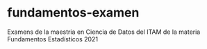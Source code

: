 # fundamentos-examen
Examens de la maestria en Ciencia de Datos del ITAM de la materia Fundamentos Estadísticos 2021

